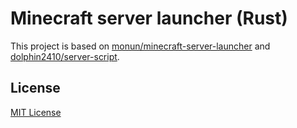 # Minecraft server launcher (Rust)
This project is based on [monun/minecraft-server-launcher](https://github.com/monun/minecraft-server-launcher) and [dolphin2410/server-script](https://github.com/dolphin2410/server-script). 

## License
[MIT License](LICENSE.md)
